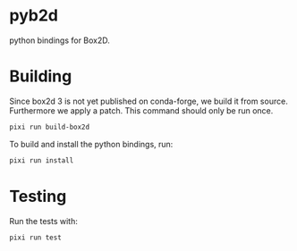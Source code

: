 # pyb2d
python bindings for Box2D.


# Building
 
Since box2d 3 is not yet published on conda-forge, we build it from source.
Furthermore we apply a patch.
This command should only be run once.
```bash
pixi run build-box2d
```

To build and install the python bindings, run:
```bash
pixi run install
```

# Testing
Run the tests with:
```bash
pixi run test
```

